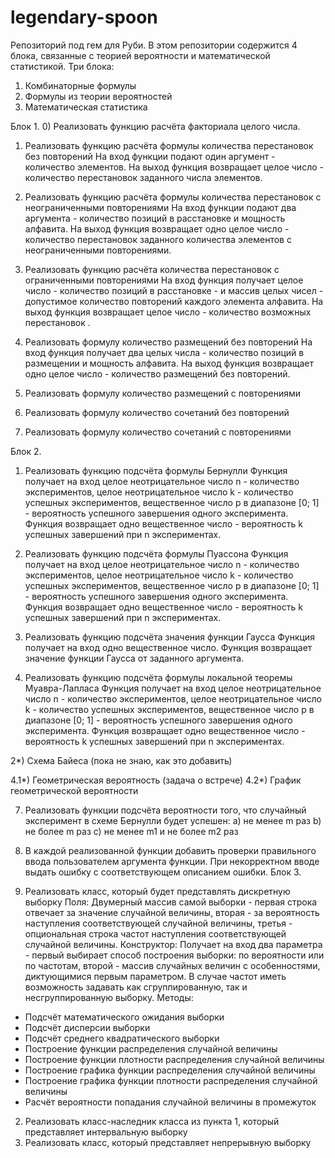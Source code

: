 # legendary-spoon

Репозиторий под гем для Руби. В этом репозитории содержится 4 блока, связанные с теорией вероятности и математической статистикой. 
Три блока:
1) Комбинаторные формулы
2) Формулы из теории вероятностей
3) Математическая статистика


Блок 1.
0) Реализовать функцию расчёта факториала целого числа.
 
1) Реализовать функцию расчёта формулы количества перестановок без повторений
На вход функции подают один аргумент - количество элементов. 
На выход функция возвращает целое число - количество перестановок заданного числа элементов. 

2) Реализовать функцию расчёта формулы количества перестановок с неограниченными повторениями
На вход функции подают два аргумента - количество позиций в расстановке и мощность алфавита.
На выход функция возвращает одно целое число - количество перестановок заданного количества элементов с неограниченными повторениями.

3) Реализовать функцию расчёта количества перестановок с ограниченными повторениями
На вход функция получает целое число - количество позиций в расстановке - и массив целых чисел - допустимое количество повторений каждого элемента алфавита.
На выход функция возвращает целое число - количество возможных перестановок . 
  
4) Реализовать формулу количество размещений без повторений
На вход функция получает два целых числа - количество позиций в размещении и мощность алфавита.
На выход функция возвращает одно целое число - количество размещений без повторений.

5) Реализовать формулу количество размещений с повторениями
6) Реализовать формулу количество сочетаний без повторений
7) Реализовать формулу количество сочетаний с повторениями

Блок 2.
1) Реализовать функцию подсчёта формулы Бернулли
Функция получает на вход целое неотрицательное число n - количество экспериментов, целое неотрицательное число k - количество успешных экспериментов, вещественное число p в диапазоне [0; 1] - вероятность успешного завершения одного эксперимента.
Функция возвращает одно вещественное число - вероятность k успешных завершений при n экспериментах.

2) Реализовать функцию подсчёта формулы Пуассона
Функция получает на вход целое неотрицательное число n - количество экспериментов, целое неотрицательное число k - количество успешных экспериментов, вещественное число p в диапазоне [0; 1] - вероятность успешного завершения одного эксперимента.
Функция возвращает одно вещественное число - вероятность k успешных завершений при n экспериментах.

3) Реализовать функцию подсчёта значения функции Гаусса
Функция получает на вход одно вещественное число.
Функция возвращает значение функции Гаусса от заданного аргумента.

4) Реализовать функцию подсчёта формулы локальной теоремы Муавра-Лапласа
Функция получает на вход целое неотрицательное число n - количество экспериментов, целое неотрицательное число k - количество успешных экспериментов, вещественное число p в диапазоне [0; 1] - вероятность успешного завершения одного эксперимента.
Функция возвращает одно вещественное число - вероятность k успешных завершений при n экспериментах.

2*) Схема Байеса (пока не знаю, как это добавить)

4.1*) Геометрическая вероятность (задача о встрече)
4.2*) График геометрической вероятности

7) Реализовать функции подсчёта вероятности того, что случайный эксперимент в схеме Бернулли будет успешен:
a) не менее m раз
b) не более m раз
c) не менее m1 и не более m2 раз

8) В каждой реализованной функции добавить проверки правильного ввода пользователем аргумента функции. При некорректном вводе выдать ошибку с соответствующем описанием ошибки.
Блок 3.
1) Реализовать класс, который будет представлять дискретную выборку
Поля:
Двумерный массив самой выборки - первая строка отвечает за значение случайной величины, вторая - за вероятность наступления соответствующей случайной величины, третья - опциональная строка частот наступления соответствующей случайной величины.
Конструктор:
Получает на вход два параметра - первый выбирает способ построения выборки: по вероятности или по частотам, второй - массив случайных величин с особенностями, диктующимися первым параметром.
В случае частот иметь возможность задавать как сгруппированную, так и несгруппированную выборку.
Методы:
- Подсчёт математического ожидания выборки
- Подсчёт дисперсии выборки
- Подсчёт среднего квадратического выборки
- Построение функции распределения случайной величины
- Построение функции плотности распределения случайной величины
- Построение графика функции распределения случайной величины
- Построение графика функции плотности распределения случайной величины
- Расчёт вероятности попадания случайной величины в промежуток
2) Реализовать класс-наследник класса из пункта 1, который представляет интервальную выборку
3) Реализовать класс, который представляет непрерывную выборку
